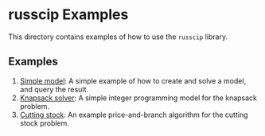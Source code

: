 # russcip Examples

This directory contains examples of how to use the `russcip` library.

## Examples
1. [Simple model](create_and_solve.rs): A simple example of how to create and solve a model, and query the result.
2. [Knapsack solver](knapsack.rs): A simple integer programming model for the knapsack problem.
3. [Cutting stock](cutting_stock.rs): An example price-and-branch algorithm for the cutting stock problem.